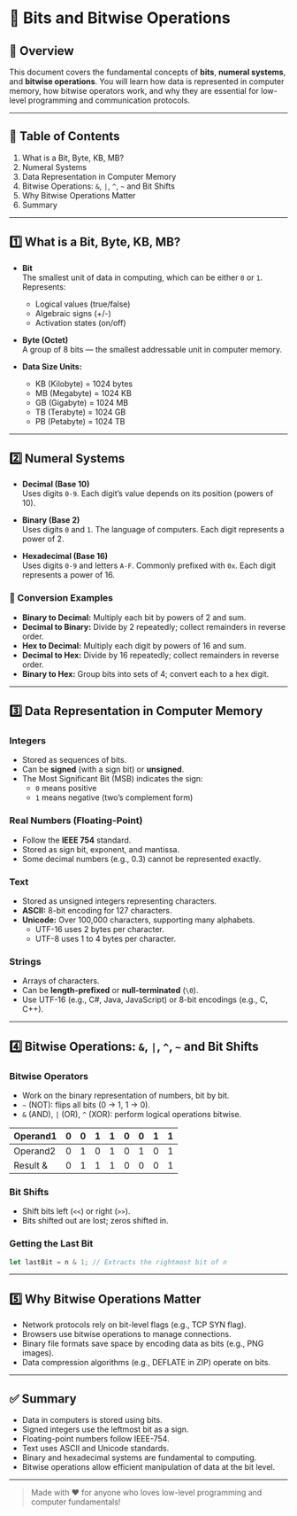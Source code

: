 # 🧮 Bits and Bitwise Operations

## 📖 Overview
This document covers the fundamental concepts of **bits**, **numeral systems**, and **bitwise operations**. You will learn how data is represented in computer memory, how bitwise operators work, and why they are essential for low-level programming and communication protocols.

---

## 📑 Table of Contents
1. What is a Bit, Byte, KB, MB?  
2. Numeral Systems  
3. Data Representation in Computer Memory  
4. Bitwise Operations: `&`, `|`, `^`, `~` and Bit Shifts  
5. Why Bitwise Operations Matter  
6. Summary  

---

## 1️⃣ What is a Bit, Byte, KB, MB?

- **Bit**  
  The smallest unit of data in computing, which can be either `0` or `1`.  
  Represents:  
  - Logical values (true/false)  
  - Algebraic signs (+/-)  
  - Activation states (on/off)  

- **Byte (Octet)**  
  A group of 8 bits — the smallest addressable unit in computer memory.

- **Data Size Units:**  
  - KB (Kilobyte) = 1024 bytes  
  - MB (Megabyte) = 1024 KB  
  - GB (Gigabyte) = 1024 MB  
  - TB (Terabyte) = 1024 GB  
  - PB (Petabyte) = 1024 TB  

---

## 2️⃣ Numeral Systems

- **Decimal (Base 10)**  
  Uses digits `0-9`. Each digit’s value depends on its position (powers of 10).  

- **Binary (Base 2)**  
  Uses digits `0` and `1`. The language of computers. Each digit represents a power of 2.  

- **Hexadecimal (Base 16)**  
  Uses digits `0-9` and letters `A-F`. Commonly prefixed with `0x`. Each digit represents a power of 16.

### 🔄 Conversion Examples
- **Binary to Decimal:** Multiply each bit by powers of 2 and sum.  
- **Decimal to Binary:** Divide by 2 repeatedly; collect remainders in reverse order.  
- **Hex to Decimal:** Multiply each digit by powers of 16 and sum.  
- **Decimal to Hex:** Divide by 16 repeatedly; collect remainders in reverse order.  
- **Binary to Hex:** Group bits into sets of 4; convert each to a hex digit.

---

## 3️⃣ Data Representation in Computer Memory

### Integers
- Stored as sequences of bits.  
- Can be **signed** (with a sign bit) or **unsigned**.  
- The Most Significant Bit (MSB) indicates the sign:  
  - `0` means positive  
  - `1` means negative (two’s complement form)

### Real Numbers (Floating-Point)
- Follow the **IEEE 754** standard.  
- Stored as sign bit, exponent, and mantissa.  
- Some decimal numbers (e.g., 0.3) cannot be represented exactly.

### Text
- Stored as unsigned integers representing characters.  
- **ASCII:** 8-bit encoding for 127 characters.  
- **Unicode:** Over 100,000 characters, supporting many alphabets.  
  - UTF-16 uses 2 bytes per character.  
  - UTF-8 uses 1 to 4 bytes per character.

### Strings
- Arrays of characters.  
- Can be **length-prefixed** or **null-terminated** (`\0`).  
- Use UTF-16 (e.g., C#, Java, JavaScript) or 8-bit encodings (e.g., C, C++).

---

## 4️⃣ Bitwise Operations: `&`, `|`, `^`, `~` and Bit Shifts

### Bitwise Operators
- Work on the binary representation of numbers, bit by bit.  
- `~` (NOT): flips all bits (0 → 1, 1 → 0).  
- `&` (AND), `|` (OR), `^` (XOR): perform logical operations bitwise.

| Operand1 | 0 | 0 | 1 | 1 | 0 | 0 | 1 | 1 |  
| -------- |---|---|---|---|---|---|---|---|  
| Operand2 | 0 | 1 | 0 | 1 | 0 | 1 | 0 | 1 |  
| Result & | 0 | 1 | 1 | 1 | 0 | 0 | 0 | 1 |  

### Bit Shifts
- Shift bits left (`<<`) or right (`>>`).  
- Bits shifted out are lost; zeros shifted in.

### Getting the Last Bit
```js
let lastBit = n & 1; // Extracts the rightmost bit of n
```

---

## 5️⃣ Why Bitwise Operations Matter

- Network protocols rely on bit-level flags (e.g., TCP SYN flag).  
- Browsers use bitwise operations to manage connections.  
- Binary file formats save space by encoding data as bits (e.g., PNG images).  
- Data compression algorithms (e.g., DEFLATE in ZIP) operate on bits.

---

## ✅ Summary

- Data in computers is stored using bits.  
- Signed integers use the leftmost bit as a sign.  
- Floating-point numbers follow IEEE-754.  
- Text uses ASCII and Unicode standards.  
- Binary and hexadecimal systems are fundamental to computing.  
- Bitwise operations allow efficient manipulation of data at the bit level.

---

> Made with ❤️ for anyone who loves low-level programming and computer fundamentals!
